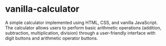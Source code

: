 # vanilla-calculator
A simple calculator implemented using HTML, CSS, and vanilla JavaScript. The calculator allows users to perform basic arithmetic operations (addition, subtraction, multiplication, division) through a user-friendly interface with digit buttons and arithmetic operator buttons. 
